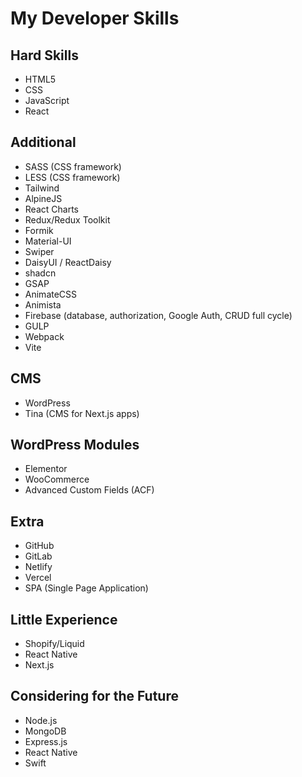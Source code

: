 # My Developer Skills

## Hard Skills

- HTML5
- CSS
- JavaScript
- React

## Additional

- SASS (CSS framework)
- LESS (CSS framework)
- Tailwind
- AlpineJS
- React Charts
- Redux/Redux Toolkit
- Formik
- Material-UI
- Swiper
- DaisyUI / ReactDaisy
- shadcn
- GSAP
- AnimateCSS
- Animista
- Firebase (database, authorization, Google Auth, CRUD full cycle)
- GULP
- Webpack
- Vite

## CMS

- WordPress
- Tina (CMS for Next.js apps)

## WordPress Modules

- Elementor
- WooCommerce
- Advanced Custom Fields (ACF)

## Extra

- GitHub
- GitLab
- Netlify
- Vercel
- SPA (Single Page Application)

## Little Experience

- Shopify/Liquid
- React Native
- Next.js

## Considering for the Future

- Node.js
- MongoDB
- Express.js
- React Native
- Swift
